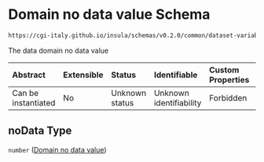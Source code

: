 # Domain no data value Schema

```txt
https://cgi-italy.github.io/insula/schemas/v0.2.0/common/dataset-variable-domain.schema.json#/$defs/numericDomain/properties/noData
```

The data domain no data value

| Abstract            | Extensible | Status         | Identifiable            | Custom Properties | Additional Properties | Access Restrictions | Defined In                                                                                                         |
| :------------------ | :--------- | :------------- | :---------------------- | :---------------- | :-------------------- | :------------------ | :----------------------------------------------------------------------------------------------------------------- |
| Can be instantiated | No         | Unknown status | Unknown identifiability | Forbidden         | Allowed               | none                | [dataset-variable-domain.schema.json\*](schemas/common/dataset-variable-domain.schema.json "open original schema") |

## noData Type

`number` ([Domain no data value](dataset-variable-domain-defs-numeric-domain-properties-domain-no-data-value.md))
